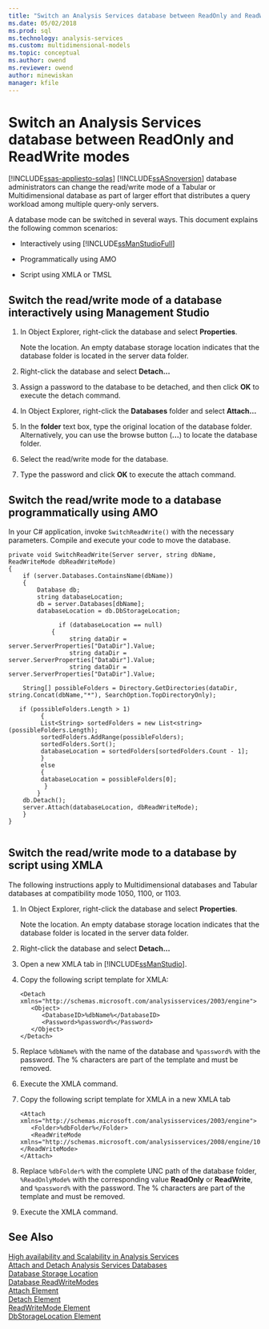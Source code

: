 ```yaml
---
title: "Switch an Analysis Services database between ReadOnly and ReadWrite modes | Microsoft Docs"
ms.date: 05/02/2018
ms.prod: sql
ms.technology: analysis-services
ms.custom: multidimensional-models
ms.topic: conceptual
ms.author: owend
ms.reviewer: owend
author: minewiskan
manager: kfile
---
```

# Switch an Analysis Services database between ReadOnly and ReadWrite modes
[!INCLUDE[ssas-appliesto-sqlas](../includes/ssas-appliesto-sqlas.md)]
  [!INCLUDE[ssASnoversion](../includes/ssasnoversion-md.md)] database administrators can change the read/write mode of a Tabular or Multidimensional database as part of larger effort that distributes a query workload among multiple query-only servers.  
  
 A database mode can be switched in several ways. This document explains the following common scenarios:  
  
-   Interactively using [!INCLUDE[ssManStudioFull](../includes/ssmanstudiofull-md.md)]  
  
-   Programmatically using AMO  
  
-   Script using XMLA or TMSL  
  
## Switch the read/write mode of a database interactively using Management Studio  
  
1.  In Object Explorer, right-click  the database and select **Properties**.  
  
     Note the location. An empty database storage location indicates that the database folder is located in the server data folder.  
  
2.  Right-click the database and select **Detach...**  
  
3.  Assign a password to the database to be detached, and then click **OK** to execute the detach command.  
  
4.  In Object Explorer, right-click the **Databases** folder and select **Attach...**  
  
5.  In the **folder** text box, type the original location of the database folder. Alternatively, you can use the browse button (**...**) to locate the database folder.  
  
6.  Select the read/write mode for the database.  
  
7.  Type the password and click **OK** to execute the attach command.  
  
## Switch the read/write mode to a database programmatically using AMO  
 In your C# application, invoke `SwitchReadWrite()` with the necessary parameters. Compile and execute your code to move the database.  
  
```  
private void SwitchReadWrite(Server server, string dbName, ReadWriteMode dbReadWriteMode)  
{  
    if (server.Databases.ContainsName(dbName))  
    {  
        Database db;  
        string databaseLocation;  
        db = server.Databases[dbName];  
        databaseLocation = db.DbStorageLocation;  
  
              if (databaseLocation == null)  
            {  
                 string dataDir = server.ServerProperties["DataDir"].Value;  
                 string dataDir = server.ServerProperties["DataDir"].Value;  
                 string dataDir = server.ServerProperties["DataDir"].Value;  
  
    String[] possibleFolders = Directory.GetDirectories(dataDir, string.Concat(dbName,"*"), SearchOption.TopDirectoryOnly);  
  
   if (possibleFolders.Length > 1)  
         {  
         List<String> sortedFolders = new List<string>(possibleFolders.Length);  
         sortedFolders.AddRange(possibleFolders);  
         sortedFolders.Sort();  
         databaseLocation = sortedFolders[sortedFolders.Count - 1];  
         }  
         else  
         {  
         databaseLocation = possibleFolders[0];  
          }  
        }  
    db.Detach();  
    server.Attach(databaseLocation, dbReadWriteMode);  
    }  
}  
  
```  
  
## Switch the read/write mode to a database by script using XMLA  
 The following instructions apply to Multidimensional databases and Tabular databases at compatibility mode 1050, 1100, or 1103.  
  
1.  In Object Explorer, right-click  the database and select **Properties**.  
  
     Note the location. An empty database storage location indicates that the database folder is located in the server data folder.  
  
2.  Right-click the database and select **Detach...**  
  
3.  Open a new XMLA tab in [!INCLUDE[ssManStudio](../includes/ssmanstudio-md.md)].  
  
4.  Copy the following script template for XMLA:  
  
    ```  
    <Detach xmlns="http://schemas.microsoft.com/analysisservices/2003/engine">  
       <Object>  
          <DatabaseID>%dbName%</DatabaseID>  
          <Password>%password%</Password>  
       </Object>  
    </Detach>  
    ```  
  
5.  Replace `%dbName%` with the name of the database and `%password%` with the password. The % characters are part of the template and must be removed.  
  
6.  Execute the XMLA command.  
  
7.  Copy the following script template for XMLA in a new XMLA tab  
  
    ```  
    <Attach xmlns="http://schemas.microsoft.com/analysisservices/2003/engine">  
       <Folder>%dbFolder%</Folder>  
       <ReadWriteMode xmlns="http://schemas.microsoft.com/analysisservices/2008/engine/100">%ReadOnlyMode%</ReadWriteMode>  
    </Attach>  
    ```  
  
8.  Replace `%dbFolder%` with the complete UNC path of the database folder, `%ReadOnlyMode%` with the corresponding value **ReadOnly** or **ReadWrite**, and `%password%` with the password. The % characters are part of the template and must be removed.  
  
9. Execute the XMLA command.  
  
## See Also  

 [High availability and Scalability in Analysis Services](../../analysis-services/instances/high-availability-and-scalability-in-analysis-services.md)   
 [Attach and Detach Analysis Services Databases](../../analysis-services/multidimensional-models/attach-and-detach-analysis-services-databases.md)   
 [Database Storage Location](../../analysis-services/multidimensional-models/database-storage-location.md)   
 [Database ReadWriteModes](../../analysis-services/multidimensional-models/database-readwritemodes.md)   
 [Attach Element](https://docs.microsoft.com/analysis-services/xmla/xml-elements-commands/attach-element)   
 [Detach Element](https://docs.microsoft.com/analysis-services/xmla/xml-elements-commands/detach-element)   
 [ReadWriteMode Element](https://docs.microsoft.com/analysis-services/xmla/xml-elements-properties/readwritemode-element)   
 [DbStorageLocation Element](https://docs.microsoft.com/analysis-services/xmla/xml-elements-properties/dbstoragelocation-element)  
  
  
